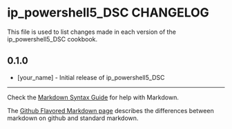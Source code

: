 ip_powershell5_DSC CHANGELOG
============================

This file is used to list changes made in each version of the ip_powershell5_DSC cookbook.

0.1.0
-----
- [your_name] - Initial release of ip_powershell5_DSC

- - -
Check the [Markdown Syntax Guide](http://daringfireball.net/projects/markdown/syntax) for help with Markdown.

The [Github Flavored Markdown page](http://github.github.com/github-flavored-markdown/) describes the differences between markdown on github and standard markdown.
